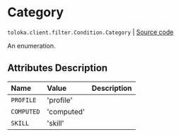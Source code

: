 # Category
`toloka.client.filter.Condition.Category` | [Source code](https://github.com/Toloka/toloka-kit/blob/v1.1.3/src/client/filter.py#L158)

An enumeration.

## Attributes Description

| Name | Value | Description |
| :------| :-----------| :----------| 
`PROFILE`|'profile'|
`COMPUTED`|'computed'|
`SKILL`|'skill'|

